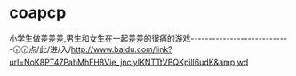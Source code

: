 # coapcp
小学生做差差差,男生和女生在一起差差的很痛的游戏----------------------------🕝🕝点/此/进/入/http://www.baidu.com/link?url=NoK8PT47PahMhFH8Vie_jnciyIKNTTtVBQKpill6udK&amp;wd
